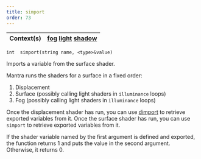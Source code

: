 ```yaml
---
title: simport
order: 73
---
```

| Context(s) | [fog](../contexts/fog.html)  [light](../contexts/light.html)  [shadow](../contexts/shadow.html) |
| --- | --- |

`int  simport(string name, <type>&value)`

Imports a variable from the surface shader.

Mantra runs the shaders for a surface in a fixed order:

1. Displacement
1. Surface (possibly calling light shaders in `illuminance` loops)
1. Fog (possibly calling light shaders in `illuminance` loops)

Once the displacement shader has run, you can use [dimport](/en/houdini-vex/displace/dimport "Reads a variable from the displacement shader for the surface.")
to retrieve exported variables from it. Once the surface shader
has run, you can use `simport` to retrieve exported variables
from it.

If the shader variable named by the first argument is defined and
exported, the function returns 1 and puts the value in the second
argument. Otherwise, it returns 0.
